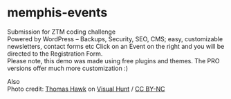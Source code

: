 # memphis-events  
Submission for ZTM coding challenge   
Powered by WordPress – Backups, Security, SEO, CMS; easy, customizable newsletters, contact forms etc
Click on an Event on the right and you will be directed to the Registration Form.  
Please note, this demo was made using free plugins and themes. The PRO versions offer much more customization :)
  
Also  
Photo credit: <a href="https://visualhunt.com/author/42b04a">Thomas Hawk</a> on <a href="https://visualhunt.com/re/cf3632">Visual Hunt</a> / <a href="http://creativecommons.org/licenses/by-nc/2.0/"> CC BY-NC</a>
